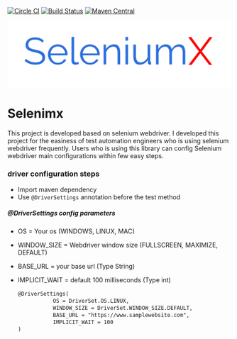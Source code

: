 [![Circle CI](https://circleci.com/gh/seleniumx/SeleniumX.svg?style=shield&circle-token=:circle-ci-badge-token)](https://circleci.com/gh/seleniumx/SeleniumX/tree/master) [![Build Status](https://travis-ci.org/seleniumx/SeleniumX.svg?branch=master)](https://travis-ci.org/seleniumx/SeleniumX) [![Maven Central](https://maven-badges.herokuapp.com/maven-central/org.seleniumx/seleniumx/badge.svg)](https://maven-badges.herokuapp.com/maven-central/org.seleniumx/seleniumx)

![alt text](https://github.com/seleniumx/seleniumx/blob/master/Seleniumx_logo.png)

# Selenimx
This project is developed based on selenium webdriver. I developed this project for the easiness of
test automation engineers who is using selenium webdriver frequently. Users who is using this library 
can config Selenium webdriver main configurations within few easy steps. 

### driver configuration steps
* Import maven dependency
* Use ```@DriverSettings``` annotation before the test method

##### @DriverSettings config parameters
* OS = Your os (WINDOWS, LINUX, MAC)
* WINDOW_SIZE = Webdriver window size (FULLSCREEN, MAXIMIZE, DEFAULT)
* BASE_URL = your base url (Type String)
* IMPLICIT_WAIT = default 100 milliseconds (Type int)
 
    ```
    @DriverSettings(
               OS = DriverSet.OS.LINUX,
               WINDOW_SIZE = DriverSet.WINDOW_SIZE.DEFAULT,
               BASE_URL = "https://www.samplewebsite.com",
               IMPLICIT_WAIT = 100
    )
    ```
